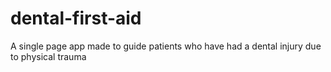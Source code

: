 # dental-first-aid
A single page app made to guide patients who have had a dental injury due to physical trauma
